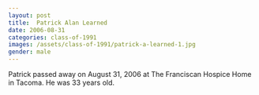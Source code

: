 ```yaml
---
layout: post
title:  Patrick Alan Learned
date: 2006-08-31
categories: class-of-1991
images: /assets/class-of-1991/patrick-a-learned-1.jpg
gender: male
---
```

Patrick passed away on August 31, 2006 at The Franciscan Hospice Home in Tacoma.  He was 33 years old.
